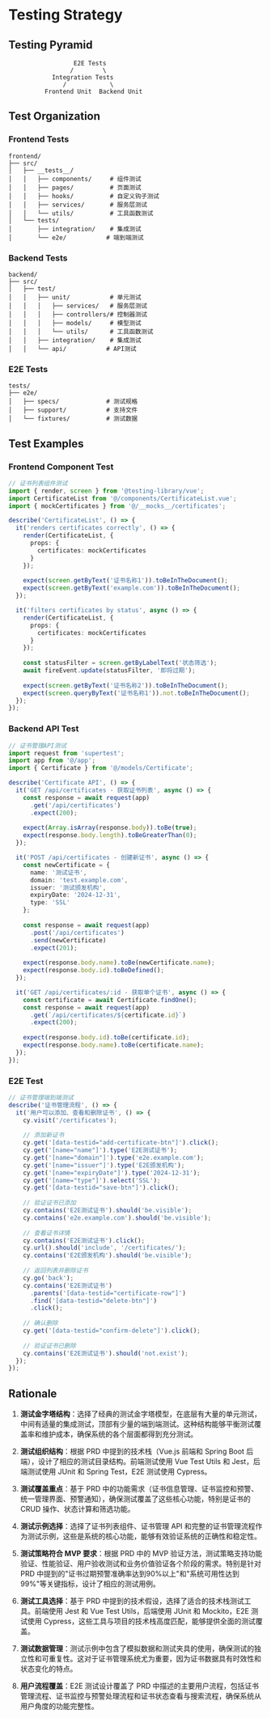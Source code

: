 # Testing Strategy

## Testing Pyramid

```
                  E2E Tests
                 /        \
            Integration Tests
               /            \
          Frontend Unit  Backend Unit
```

## Test Organization

### Frontend Tests

```
frontend/
├── src/
│   ├── __tests__/
│   │   ├── components/     # 组件测试
│   │   ├── pages/          # 页面测试
│   │   ├── hooks/          # 自定义钩子测试
│   │   ├── services/       # 服务层测试
│   │   └── utils/          # 工具函数测试
│   └── tests/
│       ├── integration/    # 集成测试
│       └── e2e/           # 端到端测试
```

### Backend Tests

```
backend/
├── src/
│   ├── test/
│   │   ├── unit/           # 单元测试
│   │   │   ├── services/   # 服务层测试
│   │   │   ├── controllers/# 控制器测试
│   │   │   ├── models/     # 模型测试
│   │   │   └── utils/      # 工具函数测试
│   │   ├── integration/    # 集成测试
│   │   └── api/           # API测试
```

### E2E Tests

```
tests/
├── e2e/
│   ├── specs/             # 测试规格
│   ├── support/           # 支持文件
│   └── fixtures/          # 测试数据
```

## Test Examples

### Frontend Component Test

```typescript
// 证书列表组件测试
import { render, screen } from '@testing-library/vue';
import CertificateList from '@/components/CertificateList.vue';
import { mockCertificates } from '@/__mocks__/certificates';

describe('CertificateList', () => {
  it('renders certificates correctly', () => {
    render(CertificateList, {
      props: {
        certificates: mockCertificates
      }
    });
    
    expect(screen.getByText('证书名称1')).toBeInTheDocument();
    expect(screen.getByText('example.com')).toBeInTheDocument();
  });

  it('filters certificates by status', async () => {
    render(CertificateList, {
      props: {
        certificates: mockCertificates
      }
    });
    
    const statusFilter = screen.getByLabelText('状态筛选');
    await fireEvent.update(statusFilter, '即将过期');
    
    expect(screen.getByText('证书名称2')).toBeInTheDocument();
    expect(screen.queryByText('证书名称1')).not.toBeInTheDocument();
  });
});
```

### Backend API Test

```typescript
// 证书管理API测试
import request from 'supertest';
import app from '@/app';
import { Certificate } from '@/models/Certificate';

describe('Certificate API', () => {
  it('GET /api/certificates - 获取证书列表', async () => {
    const response = await request(app)
      .get('/api/certificates')
      .expect(200);
    
    expect(Array.isArray(response.body)).toBe(true);
    expect(response.body.length).toBeGreaterThan(0);
  });

  it('POST /api/certificates - 创建新证书', async () => {
    const newCertificate = {
      name: '测试证书',
      domain: 'test.example.com',
      issuer: '测试颁发机构',
      expiryDate: '2024-12-31',
      type: 'SSL'
    };
    
    const response = await request(app)
      .post('/api/certificates')
      .send(newCertificate)
      .expect(201);
    
    expect(response.body.name).toBe(newCertificate.name);
    expect(response.body.id).toBeDefined();
  });

  it('GET /api/certificates/:id - 获取单个证书', async () => {
    const certificate = await Certificate.findOne();
    const response = await request(app)
      .get(`/api/certificates/${certificate.id}`)
      .expect(200);
    
    expect(response.body.id).toBe(certificate.id);
    expect(response.body.name).toBe(certificate.name);
  });
});
```

### E2E Test

```typescript
// 证书管理端到端测试
describe('证书管理流程', () => {
  it('用户可以添加、查看和删除证书', () => {
    cy.visit('/certificates');
    
    // 添加新证书
    cy.get('[data-testid="add-certificate-btn"]').click();
    cy.get('[name="name"]').type('E2E测试证书');
    cy.get('[name="domain"]').type('e2e.example.com');
    cy.get('[name="issuer"]').type('E2E颁发机构');
    cy.get('[name="expiryDate"]').type('2024-12-31');
    cy.get('[name="type"]').select('SSL');
    cy.get('[data-testid="save-btn"]').click();
    
    // 验证证书已添加
    cy.contains('E2E测试证书').should('be.visible');
    cy.contains('e2e.example.com').should('be.visible');
    
    // 查看证书详情
    cy.contains('E2E测试证书').click();
    cy.url().should('include', '/certificates/');
    cy.contains('E2E颁发机构').should('be.visible');
    
    // 返回列表并删除证书
    cy.go('back');
    cy.contains('E2E测试证书')
      .parents('[data-testid="certificate-row"]')
      .find('[data-testid="delete-btn"]')
      .click();
    
    // 确认删除
    cy.get('[data-testid="confirm-delete"]').click();
    
    // 验证证书已删除
    cy.contains('E2E测试证书').should('not.exist');
  });
});
```

## Rationale

1. **测试金字塔结构**：选择了经典的测试金字塔模型，在底层有大量的单元测试，中间有适量的集成测试，顶部有少量的端到端测试。这种结构能够平衡测试覆盖率和维护成本，确保系统的各个层面都得到充分测试。

2. **测试组织结构**：根据 PRD 中提到的技术栈（Vue.js 前端和 Spring Boot 后端），设计了相应的测试目录结构。前端测试使用 Vue Test Utils 和 Jest，后端测试使用 JUnit 和 Spring Test，E2E 测试使用 Cypress。

3. **测试覆盖重点**：基于 PRD 中的功能需求（证书信息管理、证书监控和预警、统一管理界面、预警通知），确保测试覆盖了这些核心功能，特别是证书的 CRUD 操作、状态计算和筛选功能。

4. **测试示例选择**：选择了证书列表组件、证书管理 API 和完整的证书管理流程作为测试示例，这些是系统的核心功能，能够有效验证系统的正确性和稳定性。

5. **测试策略符合 MVP 要求**：根据 PRD 中的 MVP 验证方法，测试策略支持功能验证、性能验证、用户验收测试和业务价值验证各个阶段的需求。特别是针对 PRD 中提到的"证书过期预警准确率达到90%以上"和"系统可用性达到99%"等关键指标，设计了相应的测试用例。

6. **测试工具选择**：基于 PRD 中提到的技术假设，选择了适合的技术栈测试工具。前端使用 Jest 和 Vue Test Utils，后端使用 JUnit 和 Mockito，E2E 测试使用 Cypress，这些工具与项目的技术栈高度匹配，能够提供全面的测试覆盖。

7. **测试数据管理**：测试示例中包含了模拟数据和测试夹具的使用，确保测试的独立性和可重复性。这对于证书管理系统尤为重要，因为证书数据具有时效性和状态变化的特点。

8. **用户流程覆盖**：E2E 测试设计覆盖了 PRD 中描述的主要用户流程，包括证书管理流程、证书监控与预警处理流程和证书状态查看与搜索流程，确保系统从用户角度的功能完整性。